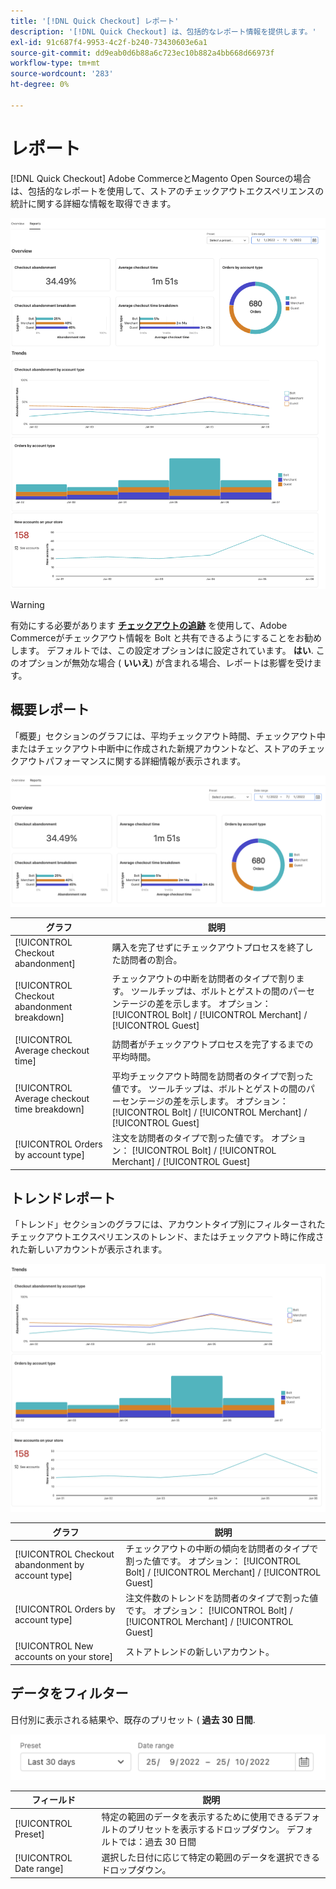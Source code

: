 ```yaml
---
title: '[!DNL Quick Checkout] レポート'
description: '[!DNL Quick Checkout] は、包括的なレポート情報を提供します。'
exl-id: 91c687f4-9953-4c2f-b240-73430603e6a1
source-git-commit: dd9eab0d6b88a6c723ec10b882a4bb668d66973f
workflow-type: tm+mt
source-wordcount: '283'
ht-degree: 0%

---
```


# レポート

[!DNL Quick Checkout] Adobe CommerceとMagento Open Sourceの場合は、包括的なレポートを使用して、ストアのチェックアウトエクスペリエンスの統計に関する詳細な情報を取得できます。

![レポート表示](assets/reports-view-big-checkout.png)

>[!WARNING]
>
> 有効にする必要があります [**チェックアウトの追跡**](../quick-checkout/settings-quick-checkout.md) を使用して、Adobe Commerceがチェックアウト情報を Bolt と共有できるようにすることをお勧めします。 デフォルトでは、この設定オプションはに設定されています。 **はい**. このオプションが無効な場合 ( **いいえ**) が含まれる場合、レポートは影響を受けます。

## 概要レポート

「概要」セクションのグラフには、平均チェックアウト時間、チェックアウト中またはチェックアウト中断中に作成された新規アカウントなど、ストアのチェックアウトパフォーマンスに関する詳細情報が表示されます。

![レポートの概要](assets/overview-report-checkout.png)

| グラフ | 説明 |
|---|---|
| [!UICONTROL Checkout abandonment] | 購入を完了せずにチェックアウトプロセスを終了した訪問者の割合。 |
| [!UICONTROL Checkout abandonment breakdown] | チェックアウトの中断を訪問者のタイプで割ります。 ツールチップは、ボルトとゲストの間のパーセンテージの差を示します。 オプション： [!UICONTROL Bolt] / [!UICONTROL Merchant] / [!UICONTROL Guest] |
| [!UICONTROL Average checkout time] | 訪問者がチェックアウトプロセスを完了するまでの平均時間。 |
| [!UICONTROL Average checkout time breakdown] | 平均チェックアウト時間を訪問者のタイプで割った値です。 ツールチップは、ボルトとゲストの間のパーセンテージの差を示します。 オプション： [!UICONTROL Bolt] / [!UICONTROL Merchant] / [!UICONTROL Guest] |
| [!UICONTROL Orders by account type] | 注文を訪問者のタイプで割った値です。 オプション： [!UICONTROL Bolt] / [!UICONTROL Merchant] / [!UICONTROL Guest] |

## トレンドレポート

「トレンド」セクションのグラフには、アカウントタイプ別にフィルターされたチェックアウトエクスペリエンスのトレンド、またはチェックアウト時に作成された新しいアカウントが表示されます。

![レポートのトレンド](assets/trends-report-checkout.png)

| グラフ | 説明 |
|---|---|
| [!UICONTROL Checkout abandonment by account type] | チェックアウトの中断の傾向を訪問者のタイプで割った値です。 オプション： [!UICONTROL Bolt] / [!UICONTROL Merchant] / [!UICONTROL Guest] |
| [!UICONTROL Orders by account type] | 注文件数のトレンドを訪問者のタイプで割った値です。 オプション： [!UICONTROL Bolt] / [!UICONTROL Merchant] / [!UICONTROL Guest] |
| [!UICONTROL New accounts on your store] | ストアトレンドの新しいアカウント。 |

## データをフィルター

日付別に表示される結果や、既存のプリセット ( **過去 30 日間**.

![フィルター表示](assets/filter-view.png)

| フィールド | 説明 |
|---|---|
| [!UICONTROL Preset] | 特定の範囲のデータを表示するために使用できるデフォルトのプリセットを表示するドロップダウン。 デフォルトでは：過去 30 日間 |
| [!UICONTROL Date range] | 選択した日付に応じて特定の範囲のデータを選択できるドロップダウン。 |
